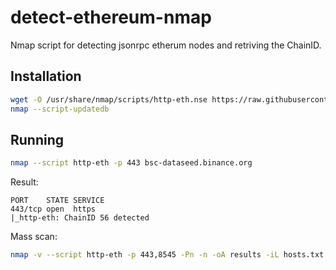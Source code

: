# detect-ethereum-nmap
Nmap script for detecting jsonrpc etherum nodes and retriving the ChainID.

## Installation
```bash
wget -O /usr/share/nmap/scripts/http-eth.nse https://raw.githubusercontent.com/dzmitry-savitski/detect-ethereum-nmap/main/http-eth.nse
nmap --script-updatedb
```

## Running
```bash
nmap --script http-eth -p 443 bsc-dataseed.binance.org
```

Result:
```
PORT    STATE SERVICE
443/tcp open  https
|_http-eth: ChainID 56 detected
```

Mass scan:
```bash
nmap -v --script http-eth -p 443,8545 -Pn -n -oA results -iL hosts.txt
```
